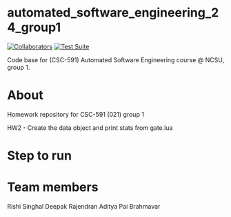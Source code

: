 # automated_software_engineering_24_group1
[![Collaborators](https://img.shields.io/badge/Collaborators-3-purple.svg?style=flat)](https://github.com/adipai/ase24/graphs/contributors)
[![Test Suite](https://github.com/adipai/ase24/actions/workflows/run_test_suite.yml/badge.svg)](https://github.com/adipai/ase24/actions/workflows/run_test_suite.yml)

Code base for (CSC-591) Automated Software Engineering course @ NCSU, group 1.

# About
Homework repository for CSC-591 (021) group 1

HW2 - Create the data object and print stats from gate.lua
# Step to run


# Team members
Rishi Singhal 
Deepak Rajendran
Aditya Pai Brahmavar
